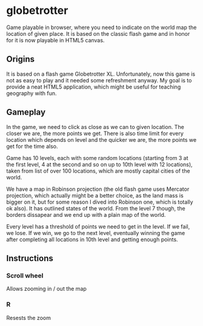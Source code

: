 # globetrotter
Game playable in browser, where you need to indicate on the world map the location of given place. It is based on the classic flash game and in honor for it is now playable in HTML5 canvas.

## Origins
It is based on a flash game Globetrotter XL. Unfortunately, now this game is not as easy to play and it needed some refreshment anyway. My goal is to provide a neat HTML5 application, which might be useful for teaching geography with fun.

## Gameplay
In the game, we need to click as close as we can to given location. The closer we are, the more points we get. There is also time limit for every location which depends on level and the quicker we are, the more points we get for the time also.

Game has 10 levels, each with some random locations (starting from 3 at the first level, 4 at the second and so on up to 10th level with 12 locations), taken from list of over 100 locations, which are mostly capital cities of the world.

We have a map in Robinson projection (the old flash game uses Mercator projection, which actually might be a better choice, as the land mass is bigger on it, but for some reason I dived into Robinson one, which is totally ok also). It has outlined states of the world. From the level 7 though, the borders dissapear and we end up with a plain map of the world.

Every level has a threshold of points we need to get in the level. If we fail, we lose. If we win, we go to the next level, eventually winning the game after completing all locations in 10th level and getting enough points.

## Instructions
### Scroll wheel ###
Allows zooming in / out the map

### R ###
Resests the zoom
